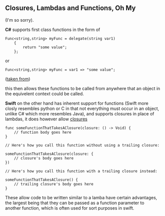 ## Closures, Lambdas and Functions, Oh My
(I'm so sorry). 

**C#** supports first class functions in the form of 

~~~~
Func<string,string> myFunc = delegate(string var1)
    {
        return "some value";   
    };
~~~~

or 

~~~~
Func<string,string> myFunc = var1 => "some value";
~~~~
([taken from](http://www.codethinked.com/c-closures-explained))

this then allows these functions to be called from anywhere that an object in the equivelent context could be called.  

**Swift** on the other hand has inherent support for functions (Swift more closly resembles python or C in that not everything must occur in an object, unlike C# which more resembles Java), and supports closures in place of lambdas, it does however allow [closures](https://developer.apple.com/library/content/documentation/Swift/Conceptual/Swift_Programming_Language/Closures.html)

~~~~
func someFunctionThatTakesAClosure(closure: () -> Void) {
    // function body goes here
}
 
// Here's how you call this function without using a trailing closure:
 
someFunctionThatTakesAClosure(closure: {
    // closure's body goes here
})
 
// Here's how you call this function with a trailing closure instead:
 
someFunctionThatTakesAClosure() {
    // trailing closure's body goes here
}
~~~~
These allow code to be written similar to a lamba have certain advantages, the largest being that they can be passed as a function parameter to another function, which is often used for sort purposes in swift.
